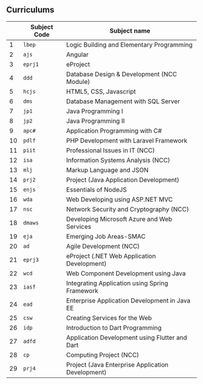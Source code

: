 ## Curriculums


|  | Subject Code  | Subject name |
| --- | --- | --- |
| 1  | `lbep`  | Logic Building and Elementary Programming  |
| 2  | `ajs`  | Angular  |
| 3  | `eprj1`  | eProject  |
| 4  | `ddd`  | Database Design & Development (NCC Module)  |
| 5  | `hcjs`  | HTML5, CSS, Javascript  |
| 6  | `dms`  | Database Management with SQL Server  |
| 7  | `jp1`  | Java Programming I  |
| 8  | `jp2`  | Java Programming II  |
| 9  | `apc#`  | Application Programming with C#  |
| 10  | `pdlf`  | PHP Development with Laravel Framework  |
| 11  | `piit`  | Professional Issues in IT (NCC)  |
| 12  | `isa`  | Information Systems Analysis (NCC)  |
| 13  | `mlj`  | Markup Language and JSON  |
| 14  | `prj2`  | Project (Java Application Development)  |
| 15  | `enjs`  | Essentials of NodeJS  |
| 16  | `wda`  | Web Developing using ASP.NET MVC  |
| 17  | `nsc`  | Network Security and Cryptography (NCC)  |
| 18  | `dmaws`  | Developing Microsoft Azure and Web Services  |
| 19  | `eja`  | Emerging Job Areas-SMAC  |
| 20  | `ad`  | Agile Development (NCC)	 |
| 21  | `eprj3`  | eProject (.NET Web Application Development)  |
| 22  | `wcd`  | Web Component Development using Java	 |
| 23  | `iasf`  | Integrating Application using Spring Framework  |
| 24  | `ead`  | Enterprise Application Development in Java EE  |
| 25  | `csw`  | Creating Services for the Web  |
| 26  | `idp`  | Introduction to Dart Programming	 |
| 27  | `adfd`  | Application Development using Flutter and Dart  |
| 28  | `cp`  | Computing Project (NCC)	 |
| 29  | `prj4`  | Project (Java Enterprise Application Development)  |


